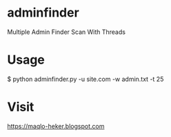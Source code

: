 # adminfinder
Multiple Admin Finder Scan With Threads
# Usage
$ python adminfinder.py -u site.com -w admin.txt -t 25

# Visit
https://maqlo-heker.blogspot.com
